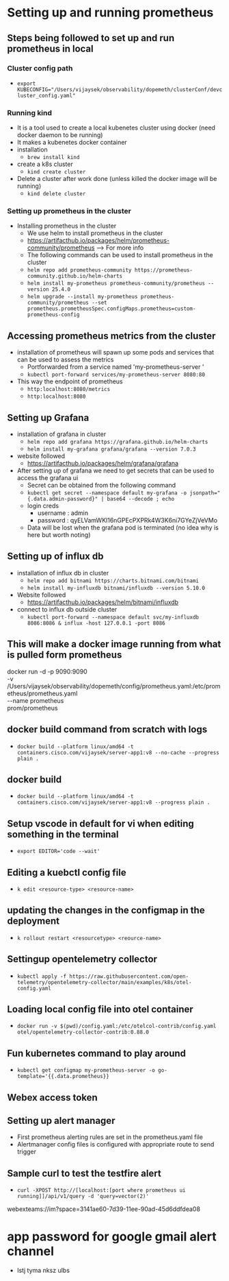 # Setting up and running prometheus

## Steps being followed to set up and run prometheus in local

### Cluster config path
  - `export KUBECONFIG="/Users/vijaysek/observability/dopemeth/clusterConf/devcluster_config.yaml"`
### Running kind
  - It is a tool used to create a local kubenetes cluster using docker (need docker daemon to be running)
  - It makes a kubenetes docker container 
  - installation
    - `brew install kind`
  - create a k8s cluster
    - `kind create cluster`
  - Delete a cluster after work done (unless killed the docker image will be running)
    - `kind delete cluster`
### Setting up prometheus in the cluster
  - Installing prometheus in the cluster
    - We use helm to install prometheus in the cluster
    - https://artifacthub.io/packages/helm/prometheus-community/prometheus --> For more info
    - The following commands can be used to install prometheus in the cluster
    - `helm repo add prometheus-community https://prometheus-community.github.io/helm-charts`
    - `helm install my-prometheus prometheus-community/prometheus --version 25.4.0`
    - `helm upgrade --install my-prometheus prometheus-community/prometheus --set prometheus.prometheusSpec.configMaps.prometheus=custom-prometheus-config`
## Accessing prometheus metrics from the cluster
  - installation of prometheus will spawn up some pods and services that can be used to assess the metrics
    - Portforwarded from a service named 'my-prometheus-server '
    - `kubectl port-forward services/my-prometheus-server 8080:80`
  - This way the endpoint of prometheus
    - `http:localhost:8080/metrics`
    - `http:localhost:8080`
## Setting up Grafana
  - installation of grafana in cluster
    - `helm repo add grafana https://grafana.github.io/helm-charts`
    - `helm install my-grafana grafana/grafana --version 7.0.3`
  - website followed
    - https://artifacthub.io/packages/helm/grafana/grafana
  - After setting up of grafana we need to get secrets that can be used to access the grafana ui
    - Secret can be obtained from the following command
    - `kubectl get secret --namespace default my-grafana -o jsonpath="{.data.admin-password}" | base64 --decode ; echo`
    - login creds
      - username : admin
      - password : qyELVamWKl16nGPEcPXPRk4W3K6ni7GYeZjVeVMo
    - Data will be lost when the grafana pod is terminated (no idea why is here but worth noting)
## Setting up of influx db
  - installation of influx db in cluster
    - `helm repo add bitnami https://charts.bitnami.com/bitnami`
    - `helm install my-influxdb bitnami/influxdb --version 5.10.0`
  - Website followed
    - https://artifacthub.io/packages/helm/bitnami/influxdb
  - connect to influx db outside cluster
    - `kubectl port-forward --namespace default svc/my-influxdb 8086:8086 & influx -host 127.0.0.1 -port 8086`

## This will make a docker image running from what is pulled form prometheus
docker run -d -p 9090:9090 \
  -v /Users/vijaysek/observability/dopemeth/config/prometheus.yaml:/etc/prometheus/prometheus.yaml \
  --name prometheus \
  prom/prometheus

## docker build command from scratch with logs
  - `docker build --platform linux/amd64 -t containers.cisco.com/vijaysek/server-app1:v8 --no-cache --progress plain .`

## docker build 
  - `docker build --platform linux/amd64 -t containers.cisco.com/vijaysek/server-app1:v8 --progress plain .`


## Setup vscode in default for vi when editing something in the terminal
  - `export EDITOR='code --wait'`

## Editing a kuebctl config file 
  - `k edit <resource-type> <resource-name>`

## updating the changes in the configmap in the deployment 
  - `k rollout restart <resourcetype> <reource-name>`

## Settingup opentelemetry collector
  - `kubectl apply -f https://raw.githubusercontent.com/open-telemetry/opentelemetry-collector/main/examples/k8s/otel-config.yaml`

## Loading local config file into otel container
  - `docker run -v $(pwd)/config.yaml:/etc/otelcol-contrib/config.yaml otel/opentelemetry-collector-contrib:0.88.0`

## Fun kubernetes command to play around
  -  `kubectl get configmap my-prometheus-server -o go-template='{{.data.prometheus}}`
  
## Webex access token

## Setting up alert manager
  - First prometheus alerting rules are set in the prometheus.yaml file
  - Alertmanager config files is configured with appropriate route to send trigger
  
## Sample curl to test the testfire alert
  - `curl -XPOST http://[localhost:[port where prometheus ui running]]/api/v1/query -d 'query=vector(2)'`

  webexteams://im?space=3141ae60-7d39-11ee-90ad-45d6ddfdea08

  # app password for google gmail alert channel
   - lstj tyma nksz ulbs 